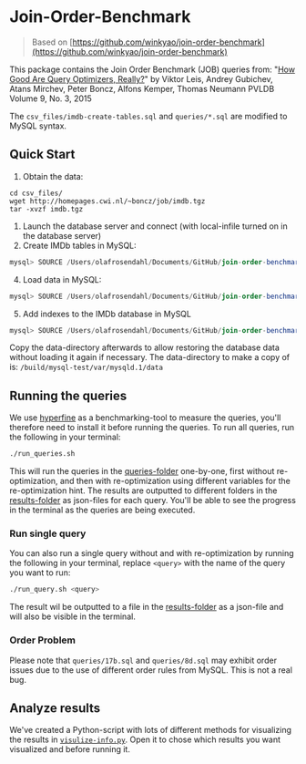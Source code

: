 # Join-Order-Benchmark

> Based on [https://github.com/winkyao/join-order-benchmark](https://github.com/winkyao/join-order-benchmark)

This package contains the Join Order Benchmark (JOB) queries from:
"[How Good Are Query Optimizers, Really?](http://www.vldb.org/pvldb/vol9/p204-leis.pdf)"
by Viktor Leis, Andrey Gubichev, Atans Mirchev, Peter Boncz, Alfons Kemper, Thomas Neumann
PVLDB Volume 9, No. 3, 2015

The `csv_files/imdb-create-tables.sql` and `queries/*.sql` are modified to MySQL syntax.

## Quick Start

1. Obtain the data:
```shell
cd csv_files/
wget http://homepages.cwi.nl/~boncz/job/imdb.tgz
tar -xvzf imdb.tgz
```

1. Launch the database server and connect (with local-infile turned on in the database server)
2. Create IMDb tables in MySQL:

```sqlmysql
mysql> SOURCE /Users/olafrosendahl/Documents/GitHub/join-order-benchmark/csv_files/imdb-create-tables.sql
```

4. Load data in MySQL:
```sqlmysql
mysql> SOURCE /Users/olafrosendahl/Documents/GitHub/join-order-benchmark/csv_files/imdb-load-data.sql
```

5. Add indexes to the IMDb database in MySQL
```sqlmysql
mysql> SOURCE /Users/olafrosendahl/Documents/GitHub/join-order-benchmark/csv_files/imdb-index-tables.sql
```

Copy the data-directory afterwards to allow restoring the database data without loading it again if necessary. The data-directory to make a copy of is:
`/build/mysql-test/var/mysqld.1/data`

## Running the queries

We use [hyperfine](https://github.com/sharkdp/hyperfine) as a benchmarking-tool to measure the queries, you'll therefore need to install it before running the queries. To run all queries, run the following in your terminal:

```bash
./run_queries.sh
```

This will run the queries in the [queries-folder](./queries/) one-by-one, first without re-optimization, and then with re-optimization using different variables for the re-optimization hint. The results are outputted to different folders in the [results-folder](./results/tests/) as json-files for each query. You'll be able to see the progress in the terminal as the queries are being executed.

### Run single query

You can also run a single query without and with re-optimization by running the following in your terminal, replace `<query>` with the name of the query you want to run:

```sh
./run_query.sh <query>
```

The result wil be outputted to a file in the [results-folder](./results/tests/) as a json-file and will also be visible in the terminal.

### Order Problem

Please note that `queries/17b.sql` and `queries/8d.sql` may exhibit order issues due to the use of different order rules from MySQL. This is not a real bug.

## Analyze results

We've created a Python-script with lots of different methods for visualizing the results in [`visulize-info.py`](./visulize-info.py). Open it to chose which results you want visualized and before running it.

